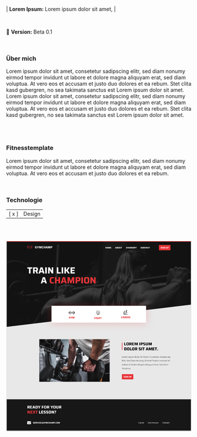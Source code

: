 | **Lorem Ipsum:** Lorem ipsum dolor sit amet,
|

<br />

:rocket: **Version:** Beta 0.1

<br />

### Über mich
Lorem ipsum dolor sit amet, consetetur sadipscing elitr, sed diam nonumy eirmod tempor invidunt ut labore et dolore magna aliquyam erat, sed diam voluptua. At vero eos et accusam et justo duo dolores et ea rebum. Stet clita kasd gubergren, no sea takimata sanctus est Lorem ipsum dolor sit amet. Lorem ipsum dolor sit amet, consetetur sadipscing elitr, sed diam nonumy eirmod tempor invidunt ut labore et dolore magna aliquyam erat, sed diam voluptua. At vero eos et accusam et justo duo dolores et ea rebum. Stet clita kasd gubergren, no sea takimata sanctus est Lorem ipsum dolor sit amet.

<br />
<br />

### Fitnesstemplate
Lorem ipsum dolor sit amet, consetetur sadipscing elitr, sed diam nonumy eirmod tempor invidunt ut labore et dolore magna aliquyam erat, sed diam voluptua. At vero eos et accusam et justo duo dolores et ea rebum.

<br />

### Technologie
|  |  |
| :---: | --- |
| [ x ] | Design |

<br />
<br />

![Beispielbild](https://github.com/daniel-pixit/portfolio/blob/main/Fitness.png)

